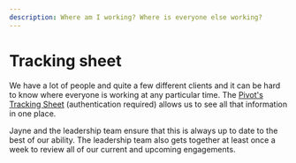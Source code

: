 ```yaml
---
description: Where am I working? Where is everyone else working?
---
```


# Tracking sheet

We have a lot of people and quite a few different clients and it can be hard to know where everyone is working at any particular time. The [Pivot's Tracking Sheet](https://sixpivot.sharepoint.com/:x:/r/sites/Sales/_layouts/15/Doc.aspx?sourcedoc=%7B4CFAE319-6D4A-4D1D-BFBD-6A13BDEB3853%7D\&file=A%20Pivot%27s%20Tracking%20Sheet.xlsb\&action=default\&mobileredirect=true\&DefaultItemOpen=1) (authentication required) allows us to see all that information in one place.

Jayne and the leadership team ensure that this is always up to date to the best of our ability. The leadership team also gets together at least once a week to review all of our current and upcoming engagements.
